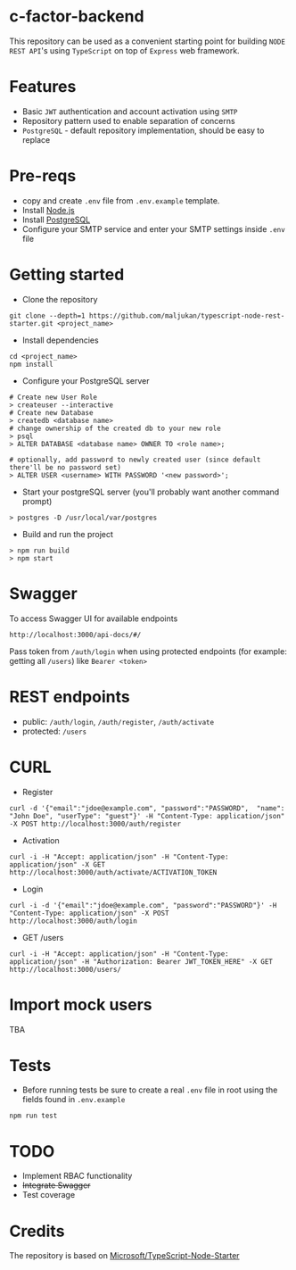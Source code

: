 # c-factor-backend

This repository can be used as a convenient starting point for building
`NODE REST API`'s using `TypeScript` on top of `Express` web framework.  

# Features
 - Basic `JWT` authentication and account activation using `SMTP`
 - Repository pattern used to enable separation of concerns
 - `PostgreSQL` - default repository implementation, should be easy to replace
 
# Pre-reqs
- copy and create `.env` file from `.env.example` template.
- Install [Node.js](https://nodejs.org/en/)
- Install [PostgreSQL](https://www.postgresql.org/)
- Configure your SMTP service and enter your SMTP settings inside `.env` file

# Getting started
- Clone the repository
```
git clone --depth=1 https://github.com/maljukan/typescript-node-rest-starter.git <project_name>
```
- Install dependencies
```
cd <project_name>
npm install
```
- Configure your PostgreSQL server
```
# Create new User Role
> createuser --interactive
# Create new Database
> createdb <database name>
# change ownership of the created db to your new role
> psql
> ALTER DATABASE <database name> OWNER TO <role name>;

# optionally, add password to newly created user (since default there'll be no password set)
> ALTER USER <username> WITH PASSWORD '<new password>';

```
- Start your postgreSQL server (you'll probably want another command prompt)
```
> postgres -D /usr/local/var/postgres
```
- Build and run the project
```
> npm run build
> npm start
```

# Swagger
To access Swagger UI for available endpoints
```
http://localhost:3000/api-docs/#/
```
Pass token from `/auth/login` when using protected endpoints (for example: getting all `/users`) like `Bearer <token>`

# REST endpoints
- public: `/auth/login`, `/auth/register`, `/auth/activate`
- protected: `/users`

# CURL
- Register
```
curl -d '{"email":"jdoe@example.com", "password":"PASSWORD",  "name": "John Doe", "userType": "guest"}' -H "Content-Type: application/json" -X POST http://localhost:3000/auth/register
```
- Activation
```
curl -i -H "Accept: application/json" -H "Content-Type: application/json" -X GET http://localhost:3000/auth/activate/ACTIVATION_TOKEN
```
- Login
```
curl -i -d '{"email":"jdoe@example.com", "password":"PASSWORD"}' -H "Content-Type: application/json" -X POST http://localhost:3000/auth/login
```
- GET /users
```
curl -i -H "Accept: application/json" -H "Content-Type: application/json" -H "Authorization: Bearer JWT_TOKEN_HERE" -X GET http://localhost:3000/users/
```

# Import mock users
TBA

# Tests
* Before running tests be sure to create a real `.env` file in root using the fields found in `.env.example`
```
npm run test
```

# TODO
- Implement RBAC functionality
- ~~Integrate Swagger~~
- Test coverage

# Credits
The repository is based on [Microsoft/TypeScript-Node-Starter
](https://github.com/Microsoft/TypeScript-Node-Starter)